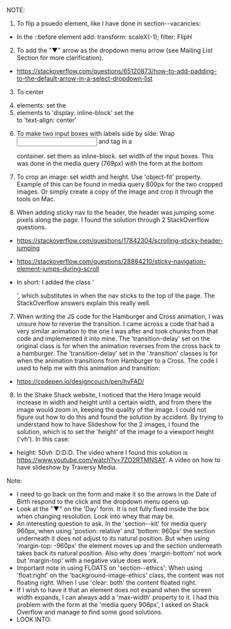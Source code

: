 NOTE:

1. To flip a psuedo element, like I have done in section--vacancies:

- In the ::before element add:
  transform: scaleX(-1);
  filter: FlipH

2. To add the "▼" arrow as the dropdown menu arrow (see Mailing List Section for more clarification).

- https://stackoverflow.com/questions/65120873/how-to-add-padding-to-the-default-arrow-in-a-select-dropdown-list

3. To center <li> elements:
   set the <li> elements to 'display: inline-block'
   set the <nav> to 'text-align: center'

4. To make two input boxes with labels side by side:
   Wrap <input> and <label> tag in a <div> container.
   set them as inline-block.
   set width of the input boxes.
   This was done in the media query (769px) with the form at the bottom

5. To crop an image:
   set width and height. Use 'object-fit' property.
   Example of this can be found in media query 800px for the two cropped images.
   Or simply create a copy of the image and crop it through the tools on Mac.

6. When adding sticky nav to the header, the header was jumping some pixels along the page. I found the solution through 2 StackOverflow questions.

- https://stackoverflow.com/questions/17842304/scrolling-sticky-header-jumping
- https://stackoverflow.com/questions/28864210/sticky-navigation-element-jumps-during-scroll

- In short: I added the class '<div id="header_placeholder"></div>', which substitutes in when the nav sticks to the top of the page. The StackOverflow answers explain this really well.

7.  When writing the JS code for the Hamburger and Cross animation, I was unsure how to reverse the transition. I came across a code that had a very similar animation to the one I was after and took chunks from that code and implemented it into mine. The 'transition-delay' set on the original class is for when the animation reverses from the cross back to a hamburger. The 'transition-delay' set in the '.transition' classes is for when the animation transitions from Hamburger to a Cross.
    The code I used to help me with this animation and transition:

- https://codepen.io/designcouch/pen/hyFAD/

8.  In the Shake Shack website, I noticed that the Hero Image would increase in width and height until a certain width, and from there the image would zoom in, keeping the quality of the image. I could not figure out how to do this and found the solution by accident. By trying to understand how to have Slideshow for the 2 images, I found the solution, which is to set the 'height' of the image to a viewport height ('vh'). In this case:

- height: 50vh :D:D:D. The video where I found this solution is https://www.youtube.com/watch?v=7ZO2RTMNSAY. A video on how to have slideshow by Traversy Media.

Note:

- I need to go back on the form and make it so the arrows in the Date of Birth respond to the click and the
  dropdown menu opens up.
- Look at the "▼" on the 'Day' form. It is not fully fixed inside the box when changing resolution. Look into
  whey that may be.
- An interesting question to ask. In the 'section--kit' for media query 960px, when using 'postion: relative' and 'bottom: 960px' the section underneath it does not adjust to its natural position. But when using 'margin-top: -960px' the element moves up and the section underneath takes back its natural position.
  Also why does 'margin-bottom' not work but 'margin-top' with a negative value does work.
- Important note in using FLOATS on 'section--ethics': When using 'float:right' on the 'background-image-ethics' class, the content was not floating right. When I use 'clear: both' the content floated right.
- If I wish to have it that an element does not expand when the screen width expands, I can always add a 'max-width' property to it. I had this problem with the form at the 'media query 906px', I asked on Stack Overflow and manage to find some good solutions.
- LOOK INTO:
